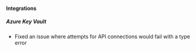 
#### Integrations

##### Azure Key Vault

- Fixed an issue where attempts for API connections would fail with a type error
